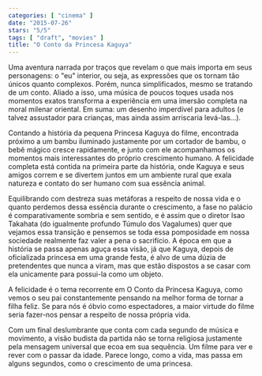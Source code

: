 ```yaml
---
categories: [ "cinema" ]
date: "2015-07-26"
stars: "5/5"
tags: [ "draft", "movies" ]
title: "O Conto da Princesa Kaguya"
---
```

Uma aventura narrada por traços que revelam o que mais importa em seus
personagens: o "eu" interior, ou seja, as expressões que os tornam
tão únicos quanto complexos. Porém, nunca simplificados, mesmo
se tratando de um conto. Aliado a isso, uma música de poucos toques
usada nos momentos exatos transforma a experiência em uma imersão
completa na moral milenar oriental. Em suma: um desenho imperdível para
adultos (e talvez assustador para crianças, mas ainda assim arriscaria
levá-las...).

Contando a história da pequena Princesa Kaguya do filme, encontrada
próximo a um bambu iluminado justamente por um cortador de bambu,
o bebê mágico cresce rapidamente, e junto com ele acompanhamos os
momentos mais interessantes do próprio crescimento humano. A felicidade
completa está contida na primeira parte da história, onde Kaguya e
seus amigos correm e se divertem juntos em um ambiente rural que exala
natureza e contato do ser humano com sua essência animal.

Equilibrando com destreza suas metáforas a respeito de nossa vida
e o quanto perdemos dessa essência durante o crescimento, a fase no
palácio é comparativamente sombria e sem sentido, e é assim que o
diretor Isao Takahata (do igualmente profundo Túmulo dos Vagalumes)
quer que vejamos essa transição e pensemos se toda essa pomposidade
em nossa sociedade realmente faz valer a pena o sacrifício. A época
em que a história se passa apenas aguça essa visão, já que Kaguya,
depois de oficializada princesa em uma grande festa, é alvo de uma
dúzia de pretendentes que nunca a viram, mas que estão dispostos a se
casar com ela unicamente para possui-la como um objeto.

A felicidade é o tema recorrente em O Conto da Princesa Kaguya, como
vemos o seu pai constantemente pensando na melhor forma de tornar a
filha feliz. Se para nós é óbvio como espectadores, a maior virtude
do filme seria fazer-nos pensar a respeito de nossa própria vida.

Com um final deslumbrante que conta com cada segundo de música e
movimento, a visão budista da partida não se torna religiosa justamente
pela mensagem universal que ecoa em sua sequência. Um filme para ver
e rever com o passar da idade. Parece longo, como a vida, mas passa em
alguns segundos, como o crescimento de uma princesa.
